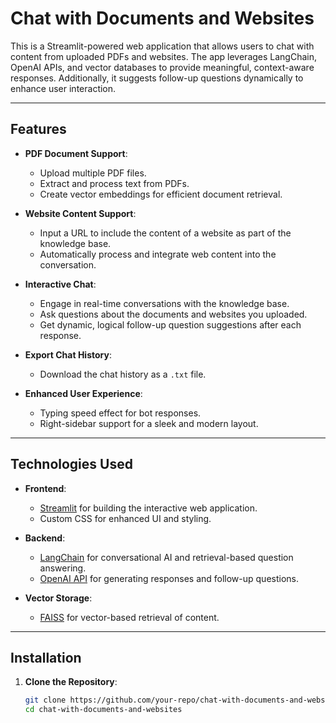# Chat with Documents and Websites

This is a Streamlit-powered web application that allows users to chat with content from uploaded PDFs and websites. The app leverages LangChain, OpenAI APIs, and vector databases to provide meaningful, context-aware responses. Additionally, it suggests follow-up questions dynamically to enhance user interaction.

---

## **Features**

- **PDF Document Support**:
  - Upload multiple PDF files.
  - Extract and process text from PDFs.
  - Create vector embeddings for efficient document retrieval.
  
- **Website Content Support**:
  - Input a URL to include the content of a website as part of the knowledge base.
  - Automatically process and integrate web content into the conversation.

- **Interactive Chat**:
  - Engage in real-time conversations with the knowledge base.
  - Ask questions about the documents and websites you uploaded.
  - Get dynamic, logical follow-up question suggestions after each response.

- **Export Chat History**:
  - Download the chat history as a `.txt` file.

- **Enhanced User Experience**:
  - Typing speed effect for bot responses.
  - Right-sidebar support for a sleek and modern layout.

---

## **Technologies Used**

- **Frontend**:
  - [Streamlit](https://streamlit.io/) for building the interactive web application.
  - Custom CSS for enhanced UI and styling.

- **Backend**:
  - [LangChain](https://www.langchain.com/) for conversational AI and retrieval-based question answering.
  - [OpenAI API](https://openai.com/api/) for generating responses and follow-up questions.

- **Vector Storage**:
  - [FAISS](https://faiss.ai/) for vector-based retrieval of content.

---

## **Installation**

1. **Clone the Repository**:
   ```bash
   git clone https://github.com/your-repo/chat-with-documents-and-websites.git
   cd chat-with-documents-and-websites
